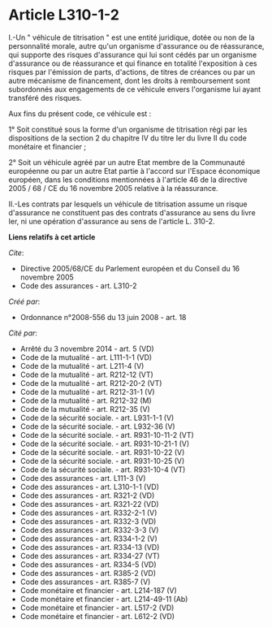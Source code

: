 # Article L310-1-2

I.-Un " véhicule de titrisation " est une entité juridique, dotée ou non de la personnalité morale, autre qu'un organisme
d'assurance ou de réassurance, qui supporte des risques d'assurance qui lui sont cédés par un organisme d'assurance ou de
réassurance et qui finance en totalité l'exposition à ces risques par l'émission de parts, d'actions, de titres de créances
ou par un autre mécanisme de financement, dont les droits à remboursement sont subordonnés aux engagements de ce véhicule
envers l'organisme lui ayant transféré des risques. 

Aux fins du présent code, ce véhicule est : 

1° Soit constitué sous la forme d'un organisme de titrisation régi par les dispositions de la section 2 du chapitre IV du
titre Ier du livre II du code monétaire et financier ; 

2° Soit un véhicule agréé par un autre Etat membre de la Communauté européenne ou par un autre Etat partie à l'accord sur
l'Espace économique européen, dans les conditions mentionnées à l'article 46 de la directive 2005 / 68 / CE du 16 novembre
2005 relative à la réassurance. 

II.-Les contrats par lesquels un véhicule de titrisation assume un risque d'assurance ne constituent pas des contrats
d'assurance au sens du livre Ier, ni une opération d'assurance au sens de l'article L. 310-2.

**Liens relatifs à cet article**

_Cite_:

  - Directive 2005/68/CE du Parlement européen et du Conseil du 16 novembre 2005
  - Code des assurances - art. L310-2

_Créé par_:

  - Ordonnance n°2008-556 du 13 juin 2008 - art. 18

_Cité par_:

  - Arrêté du 3 novembre 2014 - art. 5 (VD)
  - Code de la mutualité - art. L111-1-1 (VD)
  - Code de la mutualité - art. L211-4 (V)
  - Code de la mutualité - art. R212-12 (VT)
  - Code de la mutualité - art. R212-20-2 (VT)
  - Code de la mutualité - art. R212-31-1 (V)
  - Code de la mutualité - art. R212-32 (M)
  - Code de la mutualité - art. R212-35 (V)
  - Code de la sécurité sociale. - art. L931-1-1 (V)
  - Code de la sécurité sociale. - art. L932-36 (V)
  - Code de la sécurité sociale. - art. R931-10-11-2 (VT)
  - Code de la sécurité sociale. - art. R931-10-21-1 (V)
  - Code de la sécurité sociale. - art. R931-10-22 (V)
  - Code de la sécurité sociale. - art. R931-10-25 (V)
  - Code de la sécurité sociale. - art. R931-10-4 (VT)
  - Code des assurances - art. L111-3 (V)
  - Code des assurances - art. L310-1-1 (VD)
  - Code des assurances - art. R321-2 (VD)
  - Code des assurances - art. R321-22 (VD)
  - Code des assurances - art. R332-2-1 (V)
  - Code des assurances - art. R332-3 (VD)
  - Code des assurances - art. R332-3-3 (V)
  - Code des assurances - art. R334-1-2 (V)
  - Code des assurances - art. R334-13 (VD)
  - Code des assurances - art. R334-27 (VT)
  - Code des assurances - art. R334-5 (VD)
  - Code des assurances - art. R385-2 (VD)
  - Code des assurances - art. R385-7 (V)
  - Code monétaire et financier - art. L214-187 (V)
  - Code monétaire et financier - art. L214-49-11 (Ab)
  - Code monétaire et financier - art. L517-2 (VD)
  - Code monétaire et financier - art. L612-2 (VD)
